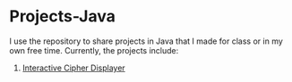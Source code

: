 # Projects-Java

I use the repository to share projects in Java that I made for class or in my own free time. Currently, the projects include:

1. [Interactive Cipher Displayer](https://github.com/MertOzbay/Projects-Python/tree/master/src/Cipher#interactive-cipher-displayer) 
